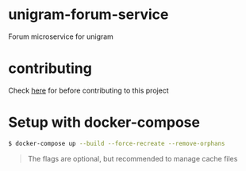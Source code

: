 # unigram-forum-service

Forum microservice for unigram

# contributing

Check [here](https://github.com/Dev-47/.github/blob/main/contributing/branch-names.md) for before contributing to this project

# Setup with docker-compose

```sh
$ docker-compose up --build --force-recreate --remove-orphans
```

> The flags are optional, but recommended to manage cache files

